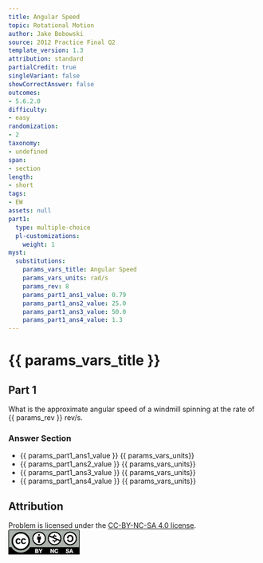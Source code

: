 ```yaml
---
title: Angular Speed
topic: Rotational Motion
author: Jake Bobowski
source: 2012 Practice Final Q2
template_version: 1.3
attribution: standard
partialCredit: true
singleVariant: false
showCorrectAnswer: false
outcomes:
- 5.6.2.0
difficulty:
- easy
randomization:
- 2
taxonomy:
- undefined
span:
- section
length:
- short
tags:
- EW
assets: null
part1:
  type: multiple-choice
  pl-customizations:
    weight: 1
myst:
  substitutions:
    params_vars_title: Angular Speed
    params_vars_units: rad/s
    params_rev: 8
    params_part1_ans1_value: 0.79
    params_part1_ans2_value: 25.0
    params_part1_ans3_value: 50.0
    params_part1_ans4_value: 1.3
---
```

# {{ params_vars_title }}

## Part 1

What is the approximate angular speed of a windmill spinning at the rate of {{ params_rev }} rev/s.

### Answer Section

- {{ params_part1_ans1_value }} {{ params_vars_units}}
- {{ params_part1_ans2_value }} {{ params_vars_units}}
- {{ params_part1_ans3_value }} {{ params_vars_units}}
- {{ params_part1_ans4_value }} {{ params_vars_units}}

## Attribution

Problem is licensed under the [CC-BY-NC-SA 4.0 license](https://creativecommons.org/licenses/by-nc-sa/4.0/).<br> ![The Creative Commons 4.0 license requiring attribution-BY, non-commercial-NC, and share-alike-SA license.](https://raw.githubusercontent.com/firasm/bits/master/by-nc-sa.png)